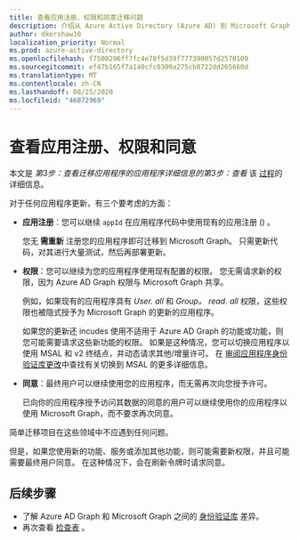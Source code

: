 ```yaml
---
title: 查看应用注册、权限和同意迁移问题
description: 介绍从 Azure Active Directory (Azure AD) 到 Microsoft Graph API 的应用注册、权限和许可迁移。
author: dkershaw10
localization_priority: Normal
ms.prod: azure-active-directory
ms.openlocfilehash: f7508296ff7fc4e78f5d39f777390057d2570109
ms.sourcegitcommit: ef47b165f7a140cfc0309a275cb8722dd265660d
ms.translationtype: MT
ms.contentlocale: zh-CN
ms.lasthandoff: 08/25/2020
ms.locfileid: "46872969"
---
```

# <a name="review-app-registration-permissions-and-consent"></a>查看应用注册、权限和同意

本文是 *第3步：查看迁移应用程序的应用程序详细信息的第3步：查看* 该 [过程](migrate-azure-ad-graph-planning-checklist.md)的详细信息。

对于任何应用程序更新，有三个要考虑的方面：

- **应用注册**：您可以继续 `appId` 在应用程序代码中使用现有的应用注册 () 。  

    您无 **需重新** 注册您的应用程序即可迁移到 Microsoft Graph。 只需更新代码，对其进行大量测试，然后再部署更新。  

- **权限**：您可以继续为您的应用程序使用现有配置的权限。 您无需请求新的权限，因为 Azure AD Graph 权限与 Microsoft Graph 共享。

    例如，如果现有的应用程序具有 _User. all_ 和 _Group。 read. all_ 权限，这些权限也被隐式授予为 Microsoft Graph 的更新的应用程序。

    如果您的更新还 incudes 使用不适用于 Azure AD Graph 的功能或功能，则您可能需要请求这些新功能的权限。 如果是这种情况，您可以切换应用程序以使用 MSAL 和 v2 终结点，并动态请求其他/增量许可。 在 [审阅应用程序身份验证库更改](/graph/migrate-azure-ad-graph-authentication-library)中查找有关切换到 MSAL 的更多详细信息。

- **同意**：最终用户可以继续使用您的应用程序，而无需再次向您授予许可。

    已向你的应用程序授予访问其数据的同意的用户可以继续使用你的应用程序以使用 Microsoft Graph，而不要求再次同意。

简单迁移项目在这些领域中不应遇到任何问题。

但是，如果您使用新的功能、服务或添加其他功能，则可能需要新权限，并且可能需要最终用户同意。  在这种情况下，会在刷新令牌时请求同意。

## <a name="next-steps"></a>后续步骤

- 了解 Azure AD Graph 和 Microsoft Graph 之间的 [身份验证库](migrate-azure-ad-graph-authentication-library.md) 差异。
- 再次查看 [检查表](migrate-azure-ad-graph-planning-checklist.md) 。
